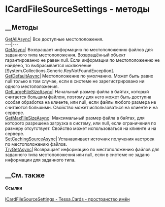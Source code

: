 # ICardFileSourceSettings - методы
##  __Методы
[GetAllAsync](M_Tessa_Cards_ICardFileSourceSettings_GetAllAsync.htm)| Все
доступные местоположения.  
---|---  
[GetAsync](M_Tessa_Cards_ICardFileSourceSettings_GetAsync.htm)|  Возвращает
информацию по местоположению файлов для заданного типа местоположения.
Возвращённый объект гарантированно не равен null. Если информации по
местоположению не найдено, то выбрасывается исключение
[System.Collections.Generic.KeyNotFoundException].  
[GetDefaultAsync](M_Tessa_Cards_ICardFileSourceSettings_GetDefaultAsync.htm)|
Местоположение по умолчанию. Может быть равно null только в том случае, если в
системе не зарегистрировано ни одного местоположения.  
[GetLargeFileSizeAsync](M_Tessa_Cards_ICardFileSourceSettings_GetLargeFileSizeAsync.htm)|
Начальный размер файла в байтах, который считается большим файлом, поэтому для
него может быть доступна особая обработка на клиенте, или null, если файлы
любого размера не считаются большими. Свойство может использоваться на клиенте
и на сервере.  
[GetMaxFileSizeAsync](M_Tessa_Cards_ICardFileSourceSettings_GetMaxFileSizeAsync.htm)|
Максимальный размер файла в байтах, для которого разрешена загрузка в систему,
или null, если ограничения по размеру отсутствует. Свойство может
использоваться на клиенте и на сервере.  
[SetCachingSourceAsync](M_Tessa_Cards_ICardFileSourceSettings_SetCachingSourceAsync.htm)|
Устанавливает источник получения настроек по местоположению файлов.  
[TryGetAsync](M_Tessa_Cards_ICardFileSourceSettings_TryGetAsync.htm)|
Возвращает информацию по местоположению файлов для заданного типа
местоположения или null, если в системе не задано информации для заданного
типа.  
## __См. также
#### Ссылки
[ICardFileSourceSettings - ](T_Tessa_Cards_ICardFileSourceSettings.htm)
[Tessa.Cards - пространство имён](N_Tessa_Cards.htm)
